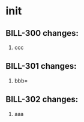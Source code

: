 # init
BILL-300 changes:
----------------
1. ccc

BILL-301 changes:
----------------
1. bbb=

BILL-302 changes:
----------------
1. aaa
